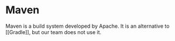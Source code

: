 # Maven

Maven is a build system developed by Apache. It is an alternative to [[Gradle]], but our team does not use it.